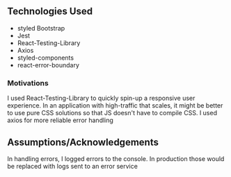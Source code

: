 ## Technologies Used
* styled Bootstrap
* Jest
* React-Testing-Library
* Axios
* styled-components
* react-error-boundary

### Motivations
I used React-Testing-Library to quickly spin-up a responsive user experience. In an application with high-traffic that scales, it might be better to use pure CSS solutions so that JS doesn't have to compile CSS. I used axios for more reliable error handling

## Assumptions/Acknowledgements
In handling errors, I logged errors to the console. In production those would be replaced with logs sent to an error service 
